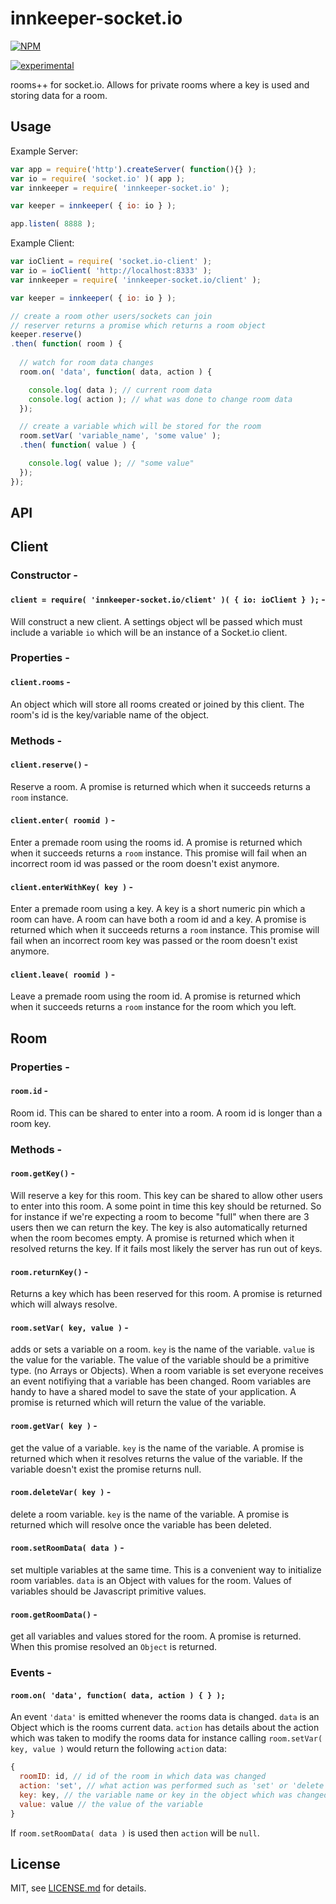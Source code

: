 # innkeeper-socket.io

[![NPM](https://nodei.co/npm/innkeeper-socket.io.png)](https://www.npmjs.com/package/innkeeper-socket.io)

[![experimental](http://badges.github.io/stability-badges/dist/experimental.svg)](http://github.com/badges/stability-badges)

rooms++ for socket.io. Allows for private rooms where a key is used and storing data for a room.

## Usage

Example Server:
```javascript
var app = require('http').createServer( function(){} );
var io = require( 'socket.io' )( app );
var innkeeper = require( 'innkeeper-socket.io' );

var keeper = innkeeper( { io: io } );

app.listen( 8888 );
```

Example Client:
```javascript
var ioClient = require( 'socket.io-client' );
var io = ioClient( 'http://localhost:8333' );
var innkeeper = require( 'innkeeper-socket.io/client' );

var keeper = innkeeper( { io: io } );

// create a room other users/sockets can join
// reserver returns a promise which returns a room object
keeper.reserve()
.then( function( room ) {
  
  // watch for room data changes
  room.on( 'data', function( data, action ) {

    console.log( data ); // current room data
    console.log( action ); // what was done to change room data
  });

  // create a variable which will be stored for the room
  room.setVar( 'variable_name', 'some value' );
  .then( function( value ) {

    console.log( value ); // "some value"
  }); 
});
```

## API

## Client

### Constructor -

#### `client = require( 'innkeeper-socket.io/client' )( { io: ioClient } );` -

Will construct a new client. A settings object wll be passed which must include a variable 
`io` which will be an instance of a Socket.io client.

### Properties -

#### `client.rooms` -

An object which will store all rooms created or joined by this client. The room's id is the 
key/variable name of the object.

### Methods -

#### `client.reserve()` -

Reserve a room. A promise is returned which when it succeeds returns a `room` instance.

#### `client.enter( roomid )` -

Enter a premade room using the rooms id. A promise is returned which when it succeeds returns a `room` 
instance. This promise will fail when an incorrect room id was passed or the room doesn't exist anymore.

#### `client.enterWithKey( key )` -

Enter a premade room using a key. A key is a short numeric pin which a room can have. A room can have
both a room id and a key. A promise is returned which when it succeeds returns a `room` 
instance. This promise will fail when an incorrect room key was passed or the room doesn't exist anymore.

#### `client.leave( roomid )` -

Leave a premade room using the room id. A promise is returned which when it succeeds returns a `room` 
instance for the room which you left.



## Room

### Properties -

#### `room.id` -

Room id. This can be shared to enter into a room. A room id is longer than a room key.

### Methods -

#### `room.getKey()` -

Will reserve a key for this room. This key can be shared to allow other users to enter into this room.
A some point in time this key should be returned. So for instance if we're expecting a room to become
"full" when there are 3 users then we can return the key. The key is also automatically returned when
the room becomes empty. A promise is returned which when it resolved returns the key. If it fails most
likely the server has run out of keys.

#### `room.returnKey()` -

Returns a key which has been reserved for this room. A promise is returned which will always resolve.

#### `room.setVar( key, value )` -

adds or sets a variable on a room. `key` is the name of the variable. `value` is the value for the variable.
The value of the variable should be a primitive type. (no Arrays or Objects). When a room variable is set 
everyone receives an event notifiying that a variable has been changed. Room variables are handy to have a 
shared model to save the state of your application. A promise is returned which will return the value of the 
variable.

#### `room.getVar( key )` -

get the value of a variable. `key` is the name of the variable. A promise is returned which when it resolves
returns the value of the variable. If the variable doesn't exist the promise returns null.

#### `room.deleteVar( key )` -

delete a room variable. `key` is the name of the variable. A promise is returned which will resolve once the
variable has been deleted.

#### `room.setRoomData( data )` -

set multiple variables at the same time. This is a convenient way to initialize room variables. `data` is
an Object with values for the room. Values of variables should be Javascript primitive values.

#### `room.getRoomData()` -

get all variables and values stored for the room. A promise is returned. When this promise resolved an `Object`
is returned.

### Events -
#### `room.on( 'data', function( data, action ) { } );`

An event `'data'` is emitted whenever the rooms data is changed. `data` is an Object which is the rooms current 
data. `action` has details about the action which was taken to modify the rooms data for instance calling
`room.setVar( key, value )` would return the following `action` data:

```javascript
{
  roomID: id, // id of the room in which data was changed
  action: 'set', // what action was performed such as 'set' or 'delete'
  key: key, // the variable name or key in the object which was changed
  value: value // the value of the variable
}
```

If `room.setRoomData( data )` is used then `action` will be `null`.




## License

MIT, see [LICENSE.md](http://github.com/jam3/innkeeper-socket.io/blob/master/LICENSE.md) for details.
